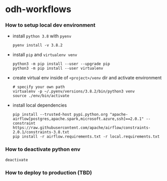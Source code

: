 # odh-workflows

### How to setup local dev environment
- install `python 3.8` with `pyenv`
  ```shell
  pyenv install -v 3.8.2
  ```
- install `pip` and `virtualenv venv`
    ```shell
    python3 -m pip install --user --upgrade pip
    python3 -m pip install --user virtualenv
    ```
- create virtual env inside of `<project>/venv` dir and activate environment
    ```shell
    # specify your own path 
    virtualenv -p ~/.pyenv/versions/3.8.2/bin/python3 venv
    source ./env/bin/activate
    ```
- install local dependencies
    ```shell
    pip install --trusted-host pypi.python.org "apache-airflow[postgres,apache.spark,microsoft.azure,ssh]==2.0.1" --constraint https://raw.githubusercontent.com/apache/airflow/constraints-2.0.1/constraints-3.8.txt
    pip install -r airflow.requirements.txt -r local.requirements.txt
    ```

### How to deactivate python env
  ```shell
  deactivate
  ```

### How to deploy to production (TBD)